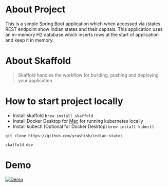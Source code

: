 # About Project
This is a simple Spring Boot application which when accessed via /states REST endpoint show Indian states and their capitals. This application uses an in-memory H2 database which inserts rows at the start of application and keep it in memory.

# About Skaffold
> Skaffold handles the workflow for building, pushing and deploying your application.

# How to start project locally
 * Install skaffold
    `brew install skaffold`
 * Install Docker Desktop for [Mac](https://www.docker.com/products/docker-desktop) for running kubernetes locally
 * Install kubectl (Optional for Docker Desktop)
 `brew install kubectl`

`git clone https://github.com/yrashish/indian-states`

`skaffold dev`

# Demo
[![Demo](https://img.youtube.com/vi/KR8DqxaOGBw/2.jpg)](https://www.youtube.com/watch?v=KR8DqxaOGBw)

